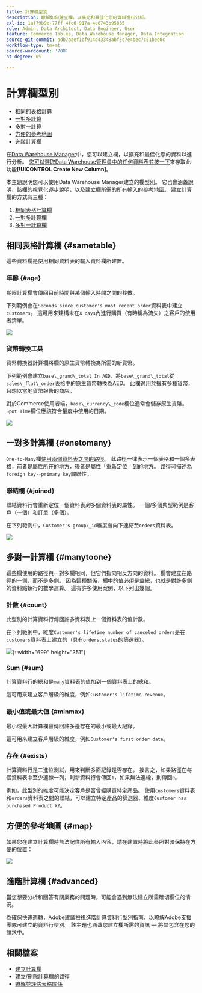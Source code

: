 ```yaml
---
title: 計算欄型別
description: 瞭解如何建立欄，以擴充和最佳化您的資料進行分析。
exl-id: 1af79b9e-77ff-4fc6-917a-4e6743b95035
role: Admin, Data Architect, Data Engineer, User
feature: Commerce Tables, Data Warehouse Manager, Data Integration
source-git-commit: adb7aaef1cf914d43348abf5c7e4bec7c51bed0c
workflow-type: tm+mt
source-wordcount: '708'
ht-degree: 0%

---
```


# 計算欄型別

* [相同的表格計算](#sametable)
* [一對多計算](#onetomany)
* [多對一計算](#manytoone)
* [方便的參考地圖](#map)
* [進階計算欄](#advanced)

在[Data Warehouse Manager](../data-warehouse-mgr/tour-dwm.md)中，您可以建立欄，以擴充和最佳化您的資料以進行分析。 [您可以選取Data Warehouse管理員中的任何資料表並按一下](../data-warehouse-mgr/creating-calculated-columns.md)來存取此功能&#x200B;**[!UICONTROL Create New Column]**。

本主題說明您可以使用Data Warehouse Manager建立的欄型別。 它也會涵蓋說明、該欄的視覺化逐步說明，以及建立欄所需的所有輸入的[參考地圖](#map)。 建立計算欄的方式有三種：

1. [相同表格計算欄](#sametable)
1. [一對多計算欄](#onetomany)
1. [多對一計算欄](#manytoone)

## 相同表格計算欄 {#sametable}

這些資料欄是使用相同資料表的輸入資料欄所建置。

### 年齡 {#age}

期限計算欄會傳回目前時間與某個輸入時間之間的秒數。

下列範例會在`Seconds since customer's most recent order`資料表中建立`customers`。 這可用來建構未在`X days`內進行購買（有時稱為流失）之客戶的使用者清單。

![](../../assets/age.gif)

### 貨幣轉換工具

貨幣轉換器計算欄將欄的原生貨幣轉換為所需的新貨幣。

下列範例會建立`base\_grand\_total In AED`，將`base\_grand\_total`從`sales\_flat\_order`表格中的原生貨幣轉換為AED。 此欄適用於擁有多種貨幣，且想以當地貨幣報告的商店。

對於Commerce使用者端，`base\_currency\_code`欄位通常會儲存原生貨幣。 `Spot Time`欄位應該符合量度中使用的日期。

![](../../assets/currency_converter.png)

## 一對多計算欄 {#onetomany}

`One-to-Many`欄[使用兩個資料表之間的路徑](../../data-analyst/data-warehouse-mgr/create-paths-calc-columns.md)。 此路徑一律表示一個表格和一個多表格，前者是屬性所在的地方，後者是屬性「重新定位」到的地方。 路徑可描述為`foreign key--primary key`關聯性。

### 聯結欄 {#joined}

聯結資料行會重新定位一個資料表&#x200B;*到*&#x200B;多個資料表的屬性。 一個/多個典型範例是客戶（一個）和訂單（多個）。

在下列範例中，`Customer's group\_id`維度會向下連結至`orders`資料表。

![](../../assets/joined_column.gif)

## 多對一計算欄 {#manytoone}

這些欄使用的路徑與一對多欄相同，但它們指向相反方向的資料。 欄會建立在路徑的一側，而不是多側。 因為這種關係，欄中的值必須是彙總，也就是對許多側的資料點執行的數學運算。 這有許多使用案例，以下列出幾個。

### 計數 {#count}

此型別的計算資料行傳回許多資料表&#x200B;*上*&#x200B;一個資料表的值計數。

在下列範例中，維度`Customer's lifetime number of canceled orders`是在`customers`資料表上建立的（具有`orders.status`的篩選器）。

![](../../assets/many_to_one.gif){: width="699" height="351"}

### Sum {#sum}

計算資料行的總和是`many`資料表的值加到一個資料表上的總和。

這可用來建立客戶層級的維度，例如`Customer's lifetime revenue`。

### 最小值或最大值 {#minmax}

最小或最大計算欄會傳回許多邊存在的最小或最大記錄。

這可用來建立客戶層級的維度，例如`Customer's first order date`。

### 存在 {#exists}

計算資料行是二進位測試，用來判斷多面記錄是否存在。 換言之，如果路徑在每個資料表中至少連線一列，則新資料行會傳回`1`，如果無法連線，則傳回`0`。

例如，此型別的維度可能決定客戶是否曾經購買特定產品。 使用`customers`資料表和`orders`資料表之間的聯結，可以建立特定產品的篩選器、維度`Customer has purchased Product X?`。

## 方便的參考地圖 {#map}

如果您在建立計算欄時無法記住所有輸入內容，請在建置時將此參照對映保持在方便的位置：

![](../../assets/merged_reference_map.png)

## 進階計算欄 {#advanced}

當您想要分析和回答有關業務的問題時，可能會遇到無法建立所需確切欄位的情況。

為確保快速週轉，Adobe建議檢視[進階計算資料行型別](../../data-analyst/data-warehouse-mgr/adv-calc-columns.md)指南，以瞭解Adobe支援團隊可建立的資料行型別。 該主題也涵蓋您建立欄所需的資訊 — 將其包含在您的請求中。

## 相關檔案

* [建立計算欄](../../data-analyst/data-warehouse-mgr/creating-calculated-columns.md)
* [建立/刪除計算欄的路徑](../../data-analyst/data-warehouse-mgr/create-paths-calc-columns.md)
* [瞭解並評估表格關係](../../data-analyst/data-warehouse-mgr/table-relationships.md)
